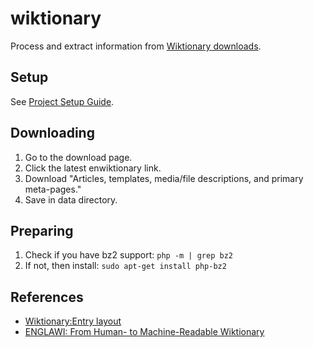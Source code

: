# wiktionary

Process and extract information from
[Wiktionary downloads](https://dumps.wikimedia.org/backup-index.html).

## Setup

See [Project Setup Guide](docs/setup_guide.md).

## Downloading

1. Go to the download page.
2. Click the latest enwiktionary link.
3. Download "Articles, templates, media/file descriptions, and primary
   meta-pages."
4. Save in data directory.

## Preparing

1. Check if you have bz2 support: `php -m | grep bz2`
2. If not, then install: `sudo apt-get install php-bz2`

## References

-   [Wiktionary:Entry layout](https://en.wiktionary.org/wiki/Wiktionary:Entry_layout)
-   [ENGLAWI: From Human- to Machine-Readable Wiktionary](https://aclanthology.org/2020.lrec-1.369.pdf)
